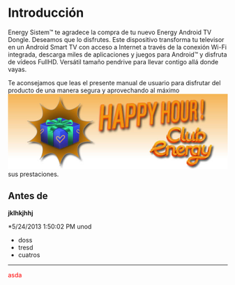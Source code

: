 # Introducción

Energy Sistem™ te agradece la compra de tu nuevo Energy Android TV Dongle. Deseamos que lo disfrutes. Este dispositivo transforma tu televisor en un Android Smart TV con acceso a Internet a través de la conexión Wi-Fi integrada, descarga miles de aplicaciones y juegos para Android™ y disfruta de vídeos FullHD. Versátil tamaño pendrive para llevar contigo allá donde vayas.

Te aconsejamos que leas el presente manual de usuario para disfrutar del producto de una manera segura y aprovechando al máximo![](../test.jpg) sus prestaciones.
## Antes de

**jklhkjhhj**

*5/24/2013 1:50:02 PM  unod
* doss
* tresd
* cuatros


<hr>

<span style="color: #FF0000">asda</span>
